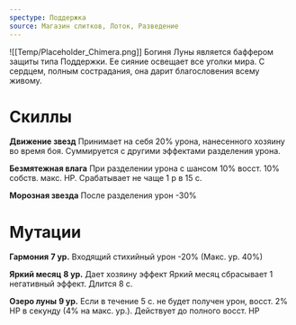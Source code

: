 ```yaml
---
spectype: Поддержка
source: Магазин слитков, Лоток, Разведение
---
```

![[Temp/Placeholder_Chimera.png]]
Богиня Луны является баффером защиты типа Поддержки. Ее сияние освещает все уголки мира. С сердцем, полным сострадания, она дарит благословения всему живому.

# Скиллы

**Движение звезд**
Принимает на себя 20% урона, нанесенного хозяину во время боя. Суммируется с другими эффектами разделения урона.

**Безмятежная влага**
При разделении урона с шансом 10% восст. 10% собств. макс. HP. Срабатывает не чаще 1 р в 15 с.

**Морозная звезда**
После разделения урон -30%

# Мутации
**Гармония**
**7 ур.**
Входящий стихийный урон -20%
(Макс. ур. 40%)

**Яркий месяц**
**8 ур.**
Дает хозяину эффект Яркий месяц
сбрасывает 1 негативный эффект. Длится 8 с.

**Озеро луны**
**9 ур.**
Если в течение 5 с. не будет получен урон, восст. 2% HP в секунду (4% на макс. ур.). Действует до полного восст. HP
